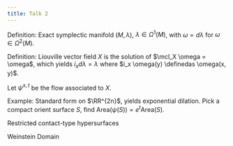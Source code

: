 ```yaml
---
title: Talk 2
---
```


Definition:
Exact symplectic manifold $(M, \lambda)$, $\lambda \in \Omega^1(M)$, with $\omega = d\lambda$ for $\omega \in \Omega^2(M)$.

Definition:
Liouville vector field $X$ is the solution of $\mcl_X \omega = \omega$, which yields $i_x d\lambda = \lambda$ where $i_x \omega(y) \definedas \omega(x, y)$.

Let $\psi^{x, t}$ be the flow associated to $X$.

Example:
Standard form on $\RR^{2n}$, yields exponential dilation.
Pick a compact orient surface $S$, find $\mathrm{Area}(\psi(S)) = e^t \mathrm{Area}(S)$.

Restricted contact-type hypersurfaces

Weinstein Domain
